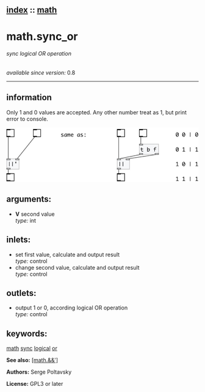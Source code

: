 [index](index.html) :: [math](category_math.html)
---

# math.sync_or

###### sync logical OR operation

*available since version:* 0.8

---


## information
Only 1 and 0 values are accepted. Any other number treat as 1, but print error to
            console.



[![example](../examples/img/math.sync_or.jpg)](../examples/pd/math.sync_or.pd)



## arguments:

* **V**
second value<br>
_type:_ int<br>







## inlets:

* set first value, calculate and output result<br>
_type:_ control
* change second value, calculate and output result<br>
_type:_ control



## outlets:

* output 1 or 0, according logical OR operation<br>
_type:_ control



## keywords:

[math](keywords/math.html)
[sync](keywords/sync.html)
[logical](keywords/logical.html)
[or](keywords/or.html)



**See also:**
[\[math.&amp;&amp;&#39;\]](math.%26%26%27.html)




**Authors:** Serge Poltavsky




**License:** GPL3 or later






